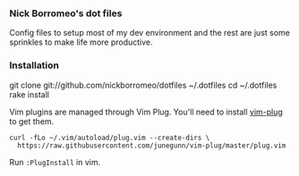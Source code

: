 ### Nick Borromeo's dot files

Config files to setup most of my dev environment and the rest are just some sprinkles to make life more productive. 


### Installation

  git clone git://github.com/nickborromeo/dotfiles ~/.dotfiles
  cd ~/.dotfiles
  rake install

  Vim plugins are managed through Vim Plug. You'll need to install [vim-plug](https://github.com/junegunn/vim-plug) to get them.

  ```
  curl -fLo ~/.vim/autoload/plug.vim --create-dirs \
    https://raw.githubusercontent.com/junegunn/vim-plug/master/plug.vim
  ```
  
  Run `:PlugInstall` in vim.
